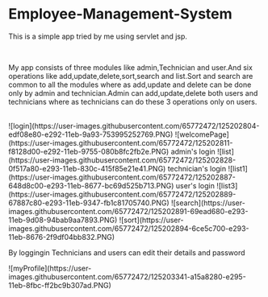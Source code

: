 # Employee-Management-System
<p>This is a simple app tried by me using servlet and jsp.</p>
<br>
<p>My app consists of three modules like admin,Technician and user.And six operations like add,update,delete,sort,search and list.Sort and search are common to all the modules where
as add,update and delete can be done only by admin and technician.Admin can add,update,delete both users and technicians where as technicians can do these 3 operations only on users.</p>
<br>
![login](https://user-images.githubusercontent.com/65772472/125202804-edf08e80-e292-11eb-9a93-753995252769.PNG)
![welcomePage](https://user-images.githubusercontent.com/65772472/125202811-f8128d00-e292-11eb-9755-080b8fc2fb2e.PNG)
admin's login
![list](https://user-images.githubusercontent.com/65772472/125202828-0f517a80-e293-11eb-830c-415f85e21e41.PNG)
technician's login
![list1](https://user-images.githubusercontent.com/65772472/125202887-648d8c00-e293-11eb-8677-bc69d525b713.PNG)
user's login
![list3](https://user-images.githubusercontent.com/65772472/125202889-67887c80-e293-11eb-9347-fb1c81705740.PNG)
![search](https://user-images.githubusercontent.com/65772472/125202891-69ead680-e293-11eb-9d08-94bab9aa7893.PNG)
![sort](https://user-images.githubusercontent.com/65772472/125202894-6ce5c700-e293-11eb-8676-2f9df04bb832.PNG)
<p>By loggingin Technicians and users can edit their details and password</p>
![myProfile](https://user-images.githubusercontent.com/65772472/125203341-a15a8280-e295-11eb-8fbc-ff2bc9b307ad.PNG)

